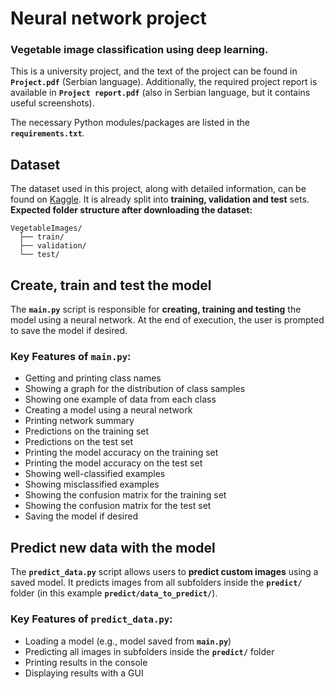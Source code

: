 # Neural network project

### Vegetable image classification using deep learning.

This is a university project, and the text of the project can be found in **`Project.pdf`** (Serbian language). 
Additionally, the required project report is available in **`Project report.pdf`** (also in Serbian language, but it contains useful screenshots).

The necessary Python modules/packages are listed in the **`requirements.txt`**.

## Dataset

The dataset used in this project, along with detailed information, can be found on [Kaggle](https://www.kaggle.com/datasets/misrakahmed/vegetable-image-dataset). It is already split into **training, validation and test** sets.  
**Expected folder structure after downloading the dataset:**
```plaintext
VegetableImages/
  ├── train/
  ├── validation/
  └── test/
```

## Create, train and test the model
The **`main.py`** script is responsible for **creating, training and testing** the model using a neural network. At the end of execution, the user is prompted to save the model if desired.

### Key Features of `main.py`: 
- Getting and printing class names
- Showing a graph for the distribution of class samples
- Showing one example of data from each class
- Creating a model using a neural network
- Printing network summary
- Predictions on the training set
- Predictions on the test set
- Printing the model accuracy on the training set
- Printing the model accuracy on the test set
- Showing well-classified examples
- Showing misclassified examples
- Showing the confusion matrix for the training set
- Showing the confusion matrix for the test set
- Saving the model if desired

## Predict new data with the model

The **`predict_data.py`** script allows users to **predict custom images** using a saved model. It predicts images from all subfolders inside the **`predict/`** folder (in this example **`predict/data_to_predict/`**).

### Key Features of `predict_data.py`:
- Loading a model (e.g., model saved from **`main.py`**)
- Predicting all images in subfolders inside the **`predict/`** folder
- Printing results in the console
- Displaying results with a GUI

